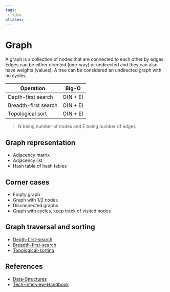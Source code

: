 ```yaml
---
tags:
 - idea
aliases:
---
```


# Graph

A graph is a collection of nodes that are connected to each other by edges. Edges can be either directed (one-way) or undirected and they can also have weights (values). A tree can be considered an undirected graph with no cycles.

| Operation | Big-O |
|-----------|-------|
| Depth-first search | O(N + E) |
| Breadth-first search | O(N + E) |
| Topological sort | O(N + E) |

> N being number of nodes and E being number of edges

## Graph representation

- Adjacency matrix
- Adjacency list
- Hash table of hash tables

## Corner cases

- Empty graph
- Graph with 1/2 nodes
- Disconnected graphs
- Graph with cycles, keep track of visited nodes

## Graph traversal and sorting

- [Depth-first-search](Depth-first-search.md)
- [Breadth-first-search](Breadth-first-search.md)
- [Topological-sorting](Topological-sorting.md)

## References

- [Data-Structures](Data-Structures.md)
- [Tech-Interview-Handbook](Tech-Interview-Handbook.md)
